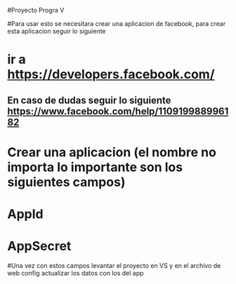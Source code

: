 #Proyecto Progra V

#Para usar esto se necesitara crear una aplicacion de facebook, para crear esta aplicacion seguir lo siguiente
# ir a https://developers.facebook.com/
## En caso de dudas seguir lo siguiente https://www.facebook.com/help/110919988996182
# Crear una aplicacion (el nombre no importa lo importante son los siguientes campos)
# AppId
# AppSecret

#Una vez con estos campos levantar el proyecto en VS y en el archivo de web config actualizar los datos con los del app